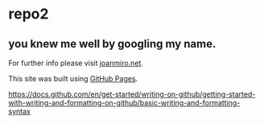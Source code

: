 # repo2
## you knew me well by googling my name. 

For further info please visit [joanmiro.net](http://www.joanmiro.net).

This site was built using [GitHub Pages](https://pages.github.com/).


https://docs.github.com/en/get-started/writing-on-github/getting-started-with-writing-and-formatting-on-github/basic-writing-and-formatting-syntax
